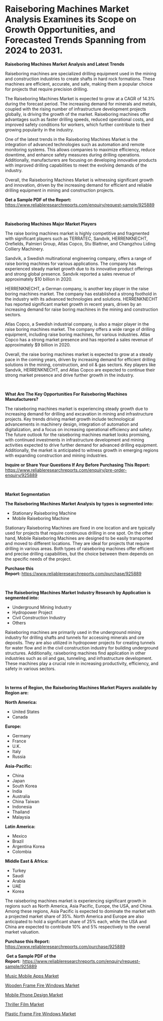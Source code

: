 <p><h1>Raiseboring Machines Market Analysis Examines its Scope on Growth Opportunities, and Forecasted Trends Spanning from 2024 to 2031.</h1></p><p><strong>Raiseboring Machines Market Analysis and Latest Trends</strong></p>
<p><p>Raiseboring machines are specialized drilling equipment used in the mining and construction industries to create shafts in hard rock formations. These machines are efficient, accurate, and safe, making them a popular choice for projects that require precision drilling.</p><p>The Raiseboring Machines Market is expected to grow at a CAGR of 14.3% during the forecast period. The increasing demand for minerals and metals, coupled with the rising number of infrastructure development projects globally, is driving the growth of the market. Raiseboring machines offer advantages such as faster drilling speeds, reduced operational costs, and improved safety conditions for workers, which further contribute to their growing popularity in the industry.</p><p>One of the latest trends in the Raiseboring Machines Market is the integration of advanced technologies such as automation and remote monitoring systems. This allows companies to maximize efficiency, reduce downtime, and enhance safety measures during drilling operations. Additionally, manufacturers are focusing on developing innovative products with improved drilling capabilities to meet the evolving demands of the industry.</p><p>Overall, the Raiseboring Machines Market is witnessing significant growth and innovation, driven by the increasing demand for efficient and reliable drilling equipment in mining and construction projects.</p></p>
<p><strong>Get a Sample PDF of the Report:&nbsp;</strong> <a href="https://www.reliableresearchreports.com/enquiry/request-sample/925889">https://www.reliableresearchreports.com/enquiry/request-sample/925889</a></p>
<p>&nbsp;</p>
<p><strong>Raiseboring Machines Major Market Players</strong></p>
<p><p>The raise boring machines market is highly competitive and fragmented with significant players such as TERRATEC, Sandvik, HERRENKNECHT, Orefields, Palmieri Group, Atlas Copco, Stu Blattner, and Changzhou Liding Colliery Machinery.</p><p>Sandvik, a Swedish multinational engineering company, offers a range of raise boring machines for various applications. The company has experienced steady market growth due to its innovative product offerings and strong global presence. Sandvik reported a sales revenue of approximately $10 billion in 2020.</p><p>HERRENKNECHT, a German company, is another key player in the raise boring machines market. The company has established a strong foothold in the industry with its advanced technologies and solutions. HERRENKNECHT has reported significant market growth in recent years, driven by an increasing demand for raise boring machines in the mining and construction sectors.</p><p>Atlas Copco, a Swedish industrial company, is also a major player in the raise boring machines market. The company offers a wide range of drilling equipment, including raise boring machines, for various industries. Atlas Copco has a strong market presence and has reported a sales revenue of approximately $9 billion in 2020.</p><p>Overall, the raise boring machines market is expected to grow at a steady pace in the coming years, driven by increasing demand for efficient drilling solutions in the mining, construction, and oil & gas sectors. Key players like Sandvik, HERRENKNECHT, and Atlas Copco are expected to continue their strong market presence and drive further growth in the industry.</p></p>
<p>&nbsp;</p>
<p><strong>What Are The Key Opportunities For Raiseboring Machines Manufacturers?</strong></p>
<p><p>The raiseboring machines market is experiencing steady growth due to increasing demand for drilling and excavation in mining and infrastructure projects. Key trends driving market growth include technological advancements in machinery design, integration of automation and digitalization, and a focus on increasing operational efficiency and safety. The future outlook for the raiseboring machines market looks promising, with continued investments in infrastructure development and mining activities expected to drive further demand for advanced drilling equipment. Additionally, the market is anticipated to witness growth in emerging regions with expanding construction and mining industries.</p></p>
<p><strong>Inquire or Share Your Questions If Any Before Purchasing This Report:</strong> <a href="https://www.reliableresearchreports.com/enquiry/pre-order-enquiry/925889">https://www.reliableresearchreports.com/enquiry/pre-order-enquiry/925889</a></p>
<p>&nbsp;</p>
<p><strong>Market Segmentation</strong></p>
<p><strong>The Raiseboring Machines Market Analysis by types is segmented into:</strong></p>
<p><ul><li>Stationary Raiseboring Machine</li><li>Mobile Raiseboring Machine</li></ul></p>
<p><p>Stationary Raiseboring Machines are fixed in one location and are typically used for projects that require continuous drilling in one spot. On the other hand, Mobile Raiseboring Machines are designed to be easily transported and moved to different locations. They are ideal for projects that require drilling in various areas. Both types of raiseboring machines offer efficient and precise drilling capabilities, but the choice between them depends on the specific needs of the project.</p></p>
<p><strong>Purchase this Report:&nbsp;</strong><a href="https://www.reliableresearchreports.com/purchase/925889">https://www.reliableresearchreports.com/purchase/925889</a></p>
<p>&nbsp;</p>
<p><strong>The Raiseboring Machines Market Industry Research by Application is segmented into:</strong></p>
<p><ul><li>Underground Mining Industry</li><li>Hydropower Project</li><li>Civil Construction Industry</li><li>Others</li></ul></p>
<p><p>Raiseboring machines are primarily used in the underground mining industry for drilling shafts and tunnels for accessing minerals and ore deposits. They are also utilized in hydropower projects for creating tunnels for water flow and in the civil construction industry for building underground structures. Additionally, raiseboring machines find application in other industries such as oil and gas, tunneling, and infrastructure development. These machines play a crucial role in increasing productivity, efficiency, and safety in various sectors.</p></p>
<p>&nbsp;</p>
<p><strong>In terms of Region, the Raiseboring Machines Market Players available by Region are:</strong></p>
<p>
    <p> <strong> North America: </strong>
        <ul>
            <li>United States</li>
            <li>Canada</li>
        </ul>
        </p> 
    <p> <strong> Europe: </strong>
        <ul>
            <li>Germany</li>
            <li>France</li>
            <li>U.K.</li>
            <li>Italy</li>
            <li>Russia</li>
        </ul>
        </p> 
    <p> <strong> Asia-Pacific: </strong>
        <ul>
            <li>China</li>
            <li>Japan</li>
            <li>South Korea</li>
            <li>India</li>
            <li>Australia</li>
            <li>China Taiwan</li>
            <li>Indonesia</li>
            <li>Thailand</li>
            <li>Malaysia</li>
        </ul>
        </p> 
    <p> <strong> Latin America: </strong>
        <ul>
            <li>Mexico</li>
            <li>Brazil</li>
            <li>Argentina Korea</li>
            <li>Colombia</li>
        </ul>
        </p> 
    <p> <strong> Middle East & Africa: </strong>
        <ul>
            <li>Turkey</li>
            <li>Saudi</li>
            <li>Arabia</li>
            <li>UAE</li>
            <li>Korea</li>
        </ul>
    </p>
    </p>
<p><p>The raiseboring machines market is experiencing significant growth in regions such as North America, Asia Pacific, Europe, the USA, and China. Among these regions, Asia Pacific is expected to dominate the market with a projected market share of 35%. North America and Europe are also anticipated to hold a significant share of 25% each, while the USA and China are expected to contribute 10% and 5% respectively to the overall market valuation.</p></p>
<p><strong>Purchase this Report: </strong><a href="https://www.reliableresearchreports.com/purchase/925889">https://www.reliableresearchreports.com/purchase/925889</a></p>
<p>&nbsp;<strong>Get a Sample PDF of the Report:&nbsp;&nbsp;</strong><a href="https://www.reliableresearchreports.com/enquiry/request-sample/925889">https://www.reliableresearchreports.com/enquiry/request-sample/925889</a></p>
<p><strong></strong></p>
<p><p><a href="https://medium.com/@tiffanytran1905/music-mobile-apps-nbsp-market-focuses-on-market-share-size-and-projected-forecast-till-2031-fd085259b888">Music Mobile Apps Market</a></p><p><a href="https://github.com/joannagoyvaerts/Market-Research-Report-List-1/blob/main/wooden-frame-fire-windows-market.md">Wooden Frame Fire Windows Market</a></p><p><a href="https://medium.com/@juliecastro06/mobile-phone-design-market-insight-market-trends-growth-forecasted-from-2024-to-2031-016aa8f79a18">Mobile Phone Design Market</a></p><p><a href="https://medium.com/@juliecastro06/thriller-film-market-size-market-outlook-and-market-forecast-2024-to-2031-2a4594392d8a">Thriller Film Market</a></p><p><a href="https://github.com/lubmix/Market-Research-Report-List-1/blob/main/plastic-frame-fire-windows-market.md">Plastic Frame Fire Windows Market</a></p></p>